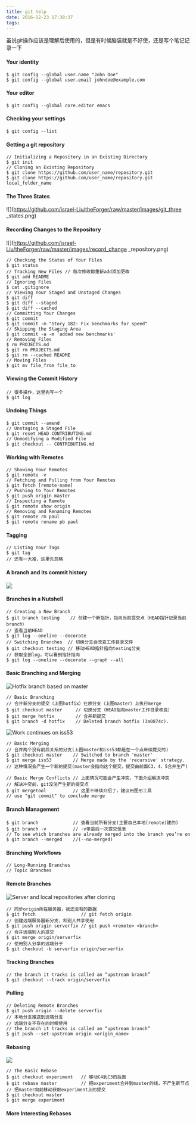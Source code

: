 ```yaml
---
title: git help
date: 2016-12-23 17:38:37
tags:
---
```

虽说git操作应该是理解后使用的，但是有时候脑袋就是不好使，还是写个笔记记录一下
#### Your identity
```
$ git config --global user.name "John Doe"
$ git config --global user.email johndoe@example.com
```
#### Your editor
```
$ git config --global core.editor emacs
```
#### Checking your settings
```
$ git config --list
```
#### Getting a git repository
```
// Initializing a Repository in an Existing Directory
$ git init
// Cloning an Existing Repository
$ git clone https://github.com/user_name/repository.git
$ git clone https://github.com/user_name/repository.git local_folder_name
```
#### The Three States
![](https://github.com/israel-Liu/theForger/raw/master/images/git_three _states.png)
#### Recording Changes to the Repository
![](https://github.com/israel-Liu/theForger/raw/master/images/record_change _repository.png)
```
// Checking the Status of Your Files
$ git status
// Tracking New Files // 每次修改都重新add添加更改
$ git add README
// Ignoring Files
$ cat .gitignore
// Viewing Your Staged and Unstaged Changes
$ git diff
$ git diff --staged
$ git diff --cached
// Committing Your Changes
$ git commit
$ git commit -m "Story 182: Fix benchmarks for speed"
// Skipping the Staging Area
$ git commit -a -m 'added new benchmarks'
// Removing Files
$ rm PROJECTS.md
$ git rm PROJECTS.md
$ git rm --cached README
// Moving Files
$ git mv file_from file_to
```
#### Viewing the Commit History
```
// 很多操作，这里先写一个
$ git log
```
#### Undoing Things
```
$ git commit --amend
// Unstaging a Staged File
$ git reset HEAD CONTRIBUTING.md
// Unmodifying a Modified File
$ git checkout -- CONTRIBUTING.md
```
#### Working with Remotes
```
// Showing Your Remotes
$ git remote -v
// Fetching and Pulling from Your Remotes
$ git fetch [remote-name]
// Pushing to Your Remotes
$ git push origin master
// Inspecting a Remote
$ git remote show origin
// Removing and Renaming Remotes
$ git remote rm paul
$ git remote rename pb paul
```
#### Tagging
```
// Listing Your Tags
$ git tag
// 还有一大推，这里先忽略
```
#### A branch and its commit history
![](https://github.com/israel-Liu/theForger/raw/master/images/git_branching.png)
#### Branches in a Nutshell
```
// Creating a New Branch
$ git branch testing    // 创建一个新指针，指向当前提交点（HEAD指针记录当前branch）
// 查看当前HEAD
$ git log --oneline --decorate
// Switching Branches  // 切换分支会改变工作目录文件
$ git checkout testing // 移动HEAD指针指向testing分支
// 获取全部log，可以看到指针指向
$ git log --oneline --decorate --graph --all
```
#### Basic Branching and Merging
![Hotfix branch based on master](https://github.com/israel-Liu/theForger/raw/master/images/merge_branch.png)
```
// Basic Branching
// 合并新分支的提交（上图hotfix）在原分支（上图master）上执行merge
$ git checkout master     // 切换分支（HEAD指向master工作目录改变）
$ git merge hotfix        // 合并新提交
$ git branch -d hotfix    // Deleted branch hotfix (3a0874c).
```
![Work continues on iss53](https://github.com/israel-Liu/theForger/raw/master/images/merge_two.png)
```
// Basic Merging
// 合并两个没有前后关系的分支(上图master和iss53都是在一个点继续提交的)
$ git checkout master    // Switched to branch 'master'
$ git merge iss53        // Merge made by the 'recursive' strategy.
// 这种情况会产生一个新的提交(master会指向这个提交，提交由前面C3，4，5合并生产)

// Basic Merge Conflicts // 上面情况可能会产生冲突，下面介绍解决冲突
// 解决冲突前，git没法产生新的提交点
$ git mergetool          // 这里不继续介绍了，建议用图形工具
// use "git commit" to conclude merge
```
#### Branch Management
```
$ git branch             // 查看当前所有分支(主要自己本地(remote)建的)
$ git branch -v          // -v带最后一次提交信息
// To see which branches are already merged into the branch you’re on
$ git branch --merged    //(--no-merged)
```
#### Branching Workflows
```
// Long-Running Branches
// Topic Branches
```
#### Remote Branches
![Server and local repositories after cloning](https://github.com/israel-Liu/theForger/raw/master/images/remote_branch.png)
```
// 同步origin所在服务器，我还没有的数据
$ git fetch                 // git fetch origin
// 创建远端服务器新分支，和别人共享使用
$ git push origin serverfix // git push <remote> <branch>
// 合并远端别人的提交
$ git merge origin/serverfix
// 使用别人分享的远端分子
$ git checkout -b serverfix origin/serverfix
```
#### Tracking Branches
```
// the branch it tracks is called an “upstream branch”
$ git checkout --track origin/serverfix
```
#### Pulling
```
// Deleting Remote Branches
$ git push origin --delete serverfix
// 本地分支推送到远端分支
// 远端分支不存在的时候使用
// the branch it tracks is called an “upstream branch”
$ git push --set-upstream origin <origin_name>
```
#### Rebasing
![](https://github.com/israel-Liu/theForger/raw/master/images/rebase.png)
```
// The Basic Rebase
$ git checkout experiment   // 移动C4到C3的后面
$ git rebase master         // 把experiment合并到master的线，不产生新节点
// 把master向前移动获取experiment上的提交
$ git checkout master
$ git merge experiment
```
#### More Interesting Rebases
```

```
